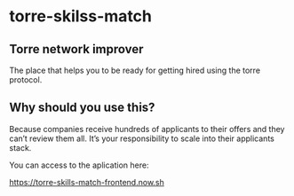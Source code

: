 # torre-skilss-match


## Torre network improver
The place that helps you to be ready for getting hired using the torre protocol.

## Why should  you use this?
Because companies receive hundreds of applicants to their offers and they can’t review them all. It’s your responsibility to scale into their applicants stack.

You can access to the aplication here:

https://torre-skills-match-frontend.now.sh
